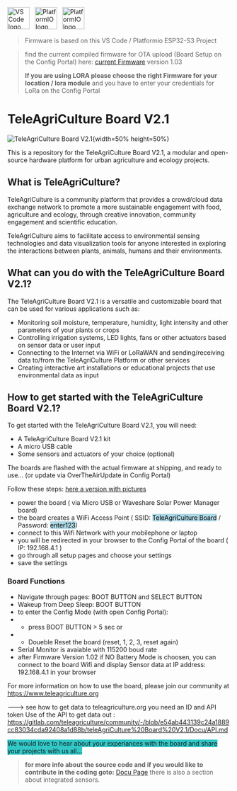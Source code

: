 [<img src="https://gitlab.com/teleagriculture/community/-/raw/main/teleAgriCulture%20Board%20V2.1/Docu/pictures/vscode.svg" alt="VS Code logo" width="50" height="50">](https://code.visualstudio.com)   &nbsp;   [<img src="https://cdn.platformio.org/images/platformio-logo-xs.fd6e881d.png" alt="PlatformIO logo" height="50">](https://platformio.org) &nbsp; [<img src="https://gitlab.com/teleagriculture/community/-/raw/main/teleAgriCulture%20Board%20V2.1/Docu/pictures/ESP32-S3.png" alt="PlatformIO logo" height="50">](https://www.espressif.com/sites/default/files/documentation/esp32-s3_datasheet_en.pdf)

>Firmware is based on this VS Code / Platformio ESP32-S3 Project

>find the current compiled firmware for OTA upload (Board Setup on the Config Portal) here:
>[current Firmware](https://gitlab.com/teleagriculture/community/-/tree/main/teleAgriCulture%20Board%20V2.1/Firmware) version 1.03
>
>**If you are using LORA please choose the right Firmware for your location / lora module**
>and you have to enter your credentials for LoRa on the Config Portal

# TeleAgriCulture Board V2.1

![TeleAgriCulture Board V2.1](https://gitlab.com/teleagriculture/community/-/raw/main/teleAgriCulture%20Board%20V2.1/Docu/pictures/tac_board_V2_1_02.JPG){width=50% height=50%}

This is a repository for the TeleAgriCulture Board V2.1, a modular and open-source hardware platform for urban agriculture and ecology projects.

## What is TeleAgriCulture?

TeleAgriCulture is a community platform that provides a crowd/cloud data exchange network to promote a more sustainable engagement with food, agriculture and ecology, through creative innovation, community engagement and scientific education.

TeleAgriCulture aims to facilitate access to environmental sensing technologies and data visualization tools for anyone interested in exploring the interactions between plants, animals, humans and their environments.

## What can you do with the TeleAgriCulture Board V2.1?

The TeleAgriCulture Board V2.1 is a versatile and customizable board that can be used for various applications such as:

- Monitoring soil moisture, temperature, humidity, light intensity and other parameters of your plants or crops
- Controlling irrigation systems, LED lights, fans or other actuators based on sensor data or user input
- Connecting to the Internet via WiFi or LoRaWAN and sending/receiving data to/from the TeleAgriCulture Platform or other services
- Creating interactive art installations or educational projects that use environmental data as input

## How to get started with the TeleAgriCulture Board V2.1?

To get started with the TeleAgriCulture Board V2.1, you will need:

- A TeleAgriCulture Board V2.1 kit
- A micro USB cable
- Some sensors and actuators of your choice (optional)

The boards are flashed with the actual firmware at shipping, and ready to use... (or update via OverTheAirUpdate in Config Portal)

Follow these steps: [here a version with pictures](https://gitlab.com/teleagriculture/community/-/blob/main/teleAgriCulture%20Board%20V2.1/Docu/setup.md)

- power the board ( via Micro USB or Waveshare Solar Power Manager board)
- the board creates a WiFi Access Point ( SSID: <mark style="background-color: lightblue">TeleAgriCulture Board</mark> / Password: <mark style="background-color: lightblue">enter123</mark>)
- connect to this Wifi Network with your mobilephone or laptop
- you will be redirected in your browser to the Config Portal of the board ( IP: 192.168.4.1 )
- go through all setup pages and choose your settings
- save the settings

### Board Functions

- Navigate through pages: BOOT BUTTON and SELECT BUTTON
- Wakeup from Deep Sleep: BOOT BUTTON
- to enter the Config Mode (with open Config Portal):
- - press BOOT BUTTON > 5 sec or 
- - Doueble Reset the board (reset, 1, 2, 3, reset again)
- Serial Monitor is avaiable with 115200 boud rate
- after Firmware Version 1.02 if NO Battery Mode is choosen, you can connect to the board Wifi and display Sensor data at IP address: 192.168.4.1 in your browser

For more information on how to use the board, please join our community at https://www.teleagriculture.org

---> see how to get data to teleagriculture.org you need an ID and API token
Use of the API to get data out : https://gitlab.com/teleagriculture/community/-/blob/e54ab443139c24a1889cc83034cda92408a1d88b/teleAgriCulture%20Board%20V2.1/Docu/API.md

<span style="background-color: #32C8C8">We would love to hear about your experiances with the board and share your projects with us all...</span>

>**for more info about the source code and if you would like to contribute in the coding goto:**  [Docu Page](https://gitlab.com/teleagriculture/community/-/tree/main/teleAgriCulture%20Board%20V2.1/Docu)
there is also a section about integrated sensors.